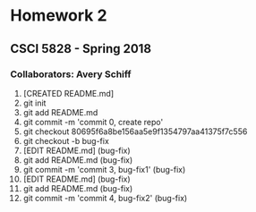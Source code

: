 # Homework 2
## CSCI 5828 - Spring 2018
### Collaborators: Avery Schiff
1. [CREATED README.md]
2. git init
3. git add README.md
4. git commit -m 'commit 0, create repo'
5. git checkout 80695f6a8be156aa5e9f1354797aa41375f7c556
6. git checkout -b bug-fix
7. [EDIT README.md] (bug-fix)
8. git add README.md (bug-fix)
9. git commit -m 'commit 3, bug-fix1' (bug-fix)
10. [EDIT README.md] (bug-fix)
11. git add README.md (bug-fix)
12. git commit -m 'commit 4, bug-fix2' (bug-fix)
